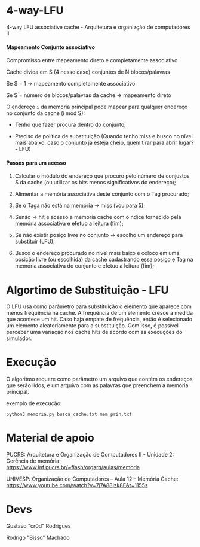 # 4-way-LFU
4-way LFU associative cache - Arquitetura e organizção de computadores II

#### Mapeamento Conjunto associativo
Compromisso entre mapeamento direto e completamente associativo

Cache  divida em S (4 nesse caso) conjuntos de N blocos/palavras

Se S = 1 -> mapeamento completamente associativo

Se S = número de blocos/palavras da cache -> mapeamento direto

O endereço ```i``` da memoria principal pode mapear para qualquer endereço no conjunto da cache (i mod S):
  
  - Tenho que fazer procura dentro do conjunto;
  
  - Preciso de política de substituição (Quando tenho miss e busco no nível mais abaixo, caso o conjunto já esteja cheio, quem tirar para abrir lugar? - LFU)
  
#### Passos para um acesso
  1. Calcular o módulo do endereço que procuro pelo número de conjustos S da cache (ou utilizar os bits menos significativos do endereço);
  
  2. Alimentar a memória associativa deste conjunto com o Tag procurado;
  
  3. Se o Taga não está na memória -> miss (vou para 5);
  
  4. Senão -> hit e acesso a memoria cache com o ndice fornecido pela memória associativa e efetuo a leitura (fim);
  
  5. Se não existir posiço livre no conjunto -> escolho um endereço para substituir (LFU);
  
  6. Busco o endereço procurado no nível mais baixo e coloco em uma posição livre (ou escolhida) da cache cadastrando essa posiço e Tag na memória associativa do conjunto e efetuo a leitura (fim);

# Algortimo de Substituição - LFU

O LFU usa como parâmetro para substituição o elemento que aparece com menos frequência na cache. A frequência de um elemento cresce a medida que acontece um hit. Caso haja empate de frequência, então é selecionado um elemento aleatoriamente para a substituição. Com isso, é possível perceber uma variação nos cache hits de acordo com as execuções do simulador.
# Execução

O algoritmo requere como parâmetro um arquivo que contém os endereços que serão lidos, e um arquivo com as palavras que preenchem a memoria principal. 

exemplo de execução:

```python3 memoria.py busca_cache.txt mem_prin.txt```


# Material de apoio
PUCRS: Arquitetura e Organização de Computadores II - Unidade 2: Gerência de memória: 
https://www.inf.pucrs.br/~flash/orgarq/aulas/memoria

UNIVESP: Organização de Computadores – Aula 12 – Memória Cache:
https://www.youtube.com/watch?v=7j7A88izk8E&t=1155s
# Devs

Gustavo "cr0d" Rodrigues

Rodrigo "Bisso" Machado

